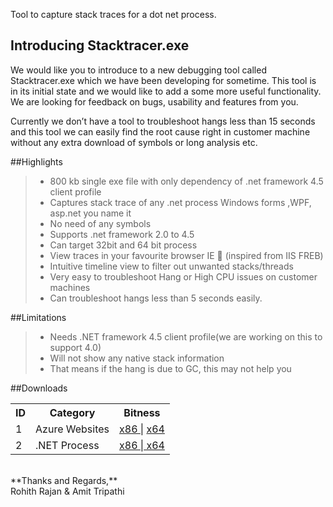 <p>Tool to capture stack traces for a dot net process.</p>

Introducing Stacktracer.exe
-------------------------------
<p>We would like you to introduce to a new debugging tool called Stacktracer.exe which we have been developing for sometime. This tool is in its initial state and we would like to add a some more useful  functionality. We are looking for feedback on bugs, usability and features from you. </p>

<p>Currently we don’t have a tool to troubleshoot hangs less than 15 seconds and this tool we can easily find the root cause right in customer machine without any extra download of symbols or long analysis  etc.</p>	


##Highlights

>*	800 kb single exe file with only dependency of .net framework 4.5 client profile
>*	Captures stack trace of any .net process Windows forms ,WPF, asp.net you name it 
>*	No need of any symbols
>*	Supports .net framework 2.0 to 4.5
>*	Can target 32bit and 64 bit process
>*	View traces in your favourite browser IE  (inspired from IIS FREB)
>*	Intuitive timeline view to filter out unwanted stacks/threads
>*	Very easy to troubleshoot Hang or High CPU issues on customer machines
>*	Can troubleshoot hangs less than 5 seconds easily.	


##Limitations

>*	Needs .NET framework 4.5 client profile(we are working on this to support 4.0)
>*	Will not show any native stack information
>*	That means if the hang is due to GC, this may not help you	

##Downloads
<table>
  <tr>
    <th>ID</th><th>Category</th><th>Bitness</th>
  </tr>
  <tr>
    <td>1</td><td>Azure Websites</td><td><a href="https://github.com/amitTrip/stacktracer/blob/master/App.config">x86 </a> | <a href="https://github.com/amitTrip/stacktracer/blob/master/App.config"> x64 </a></td>
  </tr>
  <tr>
    <td>2</td><td>.NET Process</td><td><a href="https://github.com/amitTrip/stacktracer/blob/master/App.config">x86 </a> |<a href="https://github.com/amitTrip/stacktracer/blob/master/App.config"> x64 </a></td>
  </tr>
</table>


<br/>
**Thanks and Regards,**
<br/>
Rohith Rajan & Amit Tripathi


	


